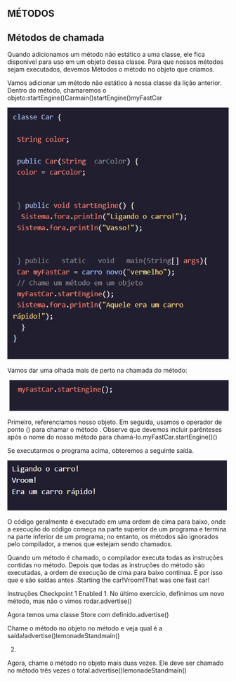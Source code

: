 <h2>MÉTODOS</h2>

<h2>Métodos de chamada</h2>

<p>Quando adicionamos um método não estático a uma classe, ele fica disponível para uso em um objeto dessa classe. Para que nossos métodos sejam executados, devemos Métodos o método no objeto que criamos.

Vamos adicionar um método não estático à nossa classe da lição anterior. Dentro do método, chamaremos o objeto:startEngine()Carmain()startEngine()myFastCar
</p>

<img src="java1.jpeg">

Vamos dar uma olhada mais de perto na chamada do método:

<img src="java2.jpeg">

<p>Primeiro, referenciamos nosso objeto. Em seguida, usamos o operador de ponto () para chamar o método . Observe que devemos incluir parênteses após o nome do nosso método para chamá-lo.myFastCar.startEngine()()

Se executarmos o programa acima, obteremos a seguinte saída.</p>

<img src="java3.jpeg">

<p>O código geralmente é executado em uma ordem de cima para baixo, onde a execução do código começa na parte superior de um programa e termina na parte inferior de um programa; no entanto, os métodos são ignorados pelo compilador, a menos que estejam sendo chamados.

Quando um método é chamado, o compilador executa todas as instruções contidas no método. Depois que todas as instruções do método são executadas, a ordem de execução de cima para baixo continua. É por isso que e são saídas antes .Starting the car!Vroom!That was one fast car!

Instruções
Checkpoint 1 Enabled
1.
No último exercício, definimos um novo método, mas não o vimos rodar.advertise()

Agora temos uma classe Store com definido.advertise()

Chame o método no objeto no método e veja qual é a saída!advertise()lemonadeStandmain()

2.
Agora, chame o método no objeto mais duas vezes. Ele deve ser chamado no método três vezes o total.advertise()lemonadeStandmain()
</p>